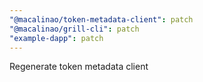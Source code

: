 ```yaml
---
"@macalinao/token-metadata-client": patch
"@macalinao/grill-cli": patch
"example-dapp": patch
---
```


Regenerate token metadata client
